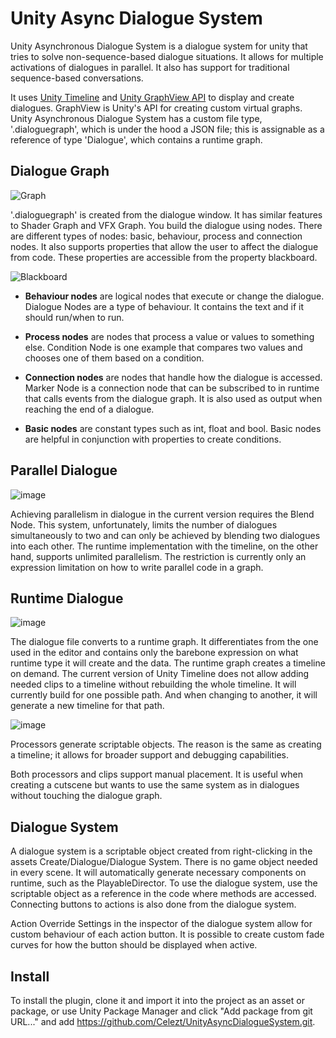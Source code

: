 # Unity Async Dialogue System

Unity Asynchronous Dialogue System is a dialogue system for unity that tries to solve non-sequence-based dialogue situations. It allows for multiple activations of dialogues in parallel. It also has support for traditional sequence-based conversations.

It uses [Unity Timeline](https://docs.unity3d.com/Packages/com.unity.timeline@1.8/manual/index.html) and [Unity GraphView API](https://docs.unity3d.com/ScriptReference/Experimental.GraphView.GraphView.html) to display and create dialogues. GraphView is Unity's API for creating custom virtual graphs. Unity Asynchronous Dialogue System has a custom file type, '.dialoguegraph', which is under the hood a JSON file; this is assignable as a reference of type 'Dialogue', which contains a runtime graph.

## Dialogue Graph

![Graph](https://github.com/Celezt/UnityAsyncDialogueSystem/assets/59172226/33773da1-1278-45b6-aa50-b9bbd3b08cc6)

'.dialoguegraph' is created from the dialogue window. It has similar features to Shader Graph and VFX Graph. You build the dialogue using nodes. There are different types of nodes: basic, behaviour, process and connection nodes. It also supports properties that allow the user to affect the dialogue from code. These properties are accessible from the property blackboard.

![Blackboard](https://github.com/Celezt/UnityAsyncDialogueSystem/assets/59172226/66c7cefc-105f-42b7-afe7-6b96bef72797)

* **Behaviour nodes** are logical nodes that execute or change the dialogue. Dialogue Nodes are a type of behaviour. It contains the text and if it should run/when to run.

* **Process nodes** are nodes that process a value or values to something else. Condition Node is one example that compares two values and chooses one of them based on a condition.

* **Connection nodes** are nodes that handle how the dialogue is accessed. Marker Node is a connection node that can be subscribed to in runtime that calls events from the dialogue graph. It is also used as output when reaching the end of a dialogue. 

* **Basic nodes** are constant types such as int, float and bool. Basic nodes are helpful in conjunction with properties to create conditions.

## Parallel Dialogue

![image](https://github.com/Celezt/UnityAsyncDialogueSystem/assets/59172226/ed97f2a9-cde5-4884-81ba-dd9839a469e0)

Achieving parallelism in dialogue in the current version requires the Blend Node. This system, unfortunately, limits the number of dialogues simultaneously to two and can only be achieved by blending two dialogues into each other. The runtime implementation with the timeline, on the other hand, supports unlimited parallelism. The restriction is currently only an expression limitation on how to write parallel code in a graph.

## Runtime Dialogue

![image](https://github.com/Celezt/UnityAsyncDialogueSystem/assets/59172226/f9eaa42b-49b0-4b74-94d3-438e97762e29)

The dialogue file converts to a runtime graph. It differentiates from the one used in the editor and contains only the barebone expression on what runtime type it will create and the data. The runtime graph creates a timeline on demand. The current version of Unity Timeline does not allow adding needed clips to a timeline without rebuilding the whole timeline. It will currently build for one possible path. And when changing to another, it will generate a new timeline for that path.

![image](https://github.com/Celezt/UnityAsyncDialogueSystem/assets/59172226/8c46d1ab-69e8-4c13-b3ce-0ea2826b3c6a)

Processors generate scriptable objects. The reason is the same as creating a timeline; it allows for broader support and debugging capabilities. 

Both processors and clips support manual placement. It is useful when creating a cutscene but wants to use the same system as in dialogues without touching the dialogue graph.

## Dialogue System

A dialogue system is a scriptable object created from right-clicking in the assets Create/Dialogue/Dialogue System. There is no game object needed in every scene. It will automatically generate necessary components on runtime, such as the PlayableDirector. To use the dialogue system, use the scriptable object as a reference in the code where methods are accessed. Connecting buttons to actions is also done from the dialogue system.

Action Override Settings in the inspector of the dialogue system allow for custom behaviour of each action button. It is possible to create custom fade curves for how the button should be displayed when active.

## Install

To install the plugin, clone it and import it into the project as an asset or package, or use Unity Package Manager and click "Add package from git URL..." and add https://github.com/Celezt/UnityAsyncDialogueSystem.git.

